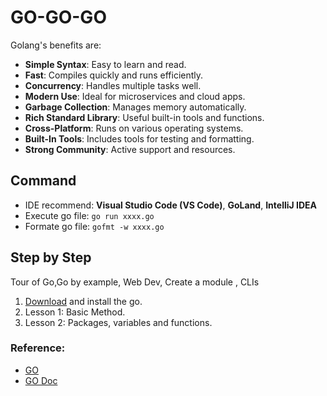 # GO-GO-GO

Golang's benefits are:

- **Simple Syntax**: Easy to learn and read.
- **Fast**: Compiles quickly and runs efficiently.
- **Concurrency**: Handles multiple tasks well.
- **Modern Use**: Ideal for microservices and cloud apps.
- **Garbage Collection**: Manages memory automatically.
- **Rich Standard Library**: Useful built-in tools and functions.
- **Cross-Platform**: Runs on various operating systems.
- **Built-In Tools**: Includes tools for testing and formatting.
- **Strong Community**: Active support and resources.

## Command

- IDE recommend: **Visual Studio Code (VS Code)**, **GoLand**, **IntelliJ IDEA**
- Execute go file: `go run xxxx.go`
- Formate go file: `gofmt -w xxxx.go`

## Step by Step

Tour of Go,Go by example, Web Dev, Create a module
, CLIs

1. [Download](https://go.dev/dl/) and install the go.
2. Lesson 1: Basic Method.
3. Lesson 2: Packages, variables and functions.

### Reference:

- [GO](https://go.dev/)
- [GO Doc](https://go.dev/doc/)
